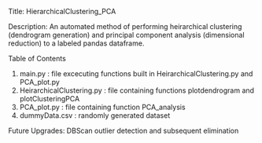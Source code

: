 Title: HierarchicalClustering_PCA

Description: An automated method of performing heirarchical clustering (dendrogram generation) and principal
component analysis (dimensional reduction) to a labeled pandas dataframe. 

Table of Contents
1. main.py : file excecuting functions built in HeirarchicalClustering.py and PCA_plot.py
2. HeirarchicalClustering.py : file containing functions plotdendrogram and plotClusteringPCA
3. PCA_plot.py : file containing function PCA_analysis
4. dummyData.csv : randomly generated dataset

Future Upgrades:
DBScan outlier detection and subsequent elimination
